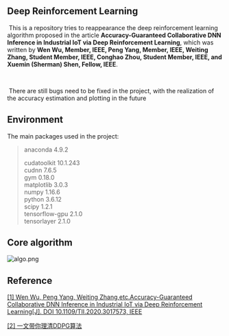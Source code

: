 ## Deep Reinforcement Learning

​		This is a repository tries to reappearance the deep reinforcement learning algorithm proposed in the article **Accuracy-Guaranteed Collaborative DNN Inference in Industrial IoT via Deep Reinforcement Learning**, which was written by **Wen Wu, Member, IEEE, Peng Yang, Member, IEEE, Weiting Zhang, Student Member, IEEE, Conghao Zhou, Student Member, IEEE, and Xuemin (Sherman) Shen, Fellow, IEEE**.

​		

​		There are still bugs need to be fixed in the project, with the realization of the accuracy estimation and plotting in the future

## Environment

The main packages used in the project: 

> anaconda					4.9.2
>
> cudatoolkit                 10.1.243\
> cudnn                     	 7.6.5\
> gym                       	   0.18.0\
> matplotlib                   3.0.3\
> numpy                     	1.16.6\
> python                    	 3.6.12\
> scipy                     		1.2.1\
> tensorflow-gpu           2.1.0\
> tensorlayer                  2.1.0

## Core algorithm
![algo.png](https://zhzero.oss-cn-beijing.aliyuncs.com/img/algo.png)

## Reference

[[1] Wen Wu, Peng Yang, Weiting Zhang,etc.Accuracy-Guaranteed Collaborative DNN Inference in Industrial IoT via Deep Reinforcement Learning[J]. DOI 10.1109/TII.2020.3017573, IEEE](https://zhzero.oss-cn-beijing.aliyuncs.com/img/1.pdf)

[[2] 一文带你理清DDPG算法](https://zhuanlan.zhihu.com/p/111257402)